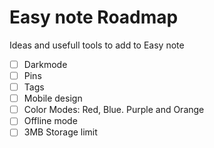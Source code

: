 # Easy note Roadmap
Ideas and usefull tools to add to Easy note

- [ ] Darkmode
- [ ] Pins
- [ ] Tags
- [ ] Mobile design
- [ ] Color Modes: Red, Blue. Purple and Orange
- [ ] Offline mode
- [ ] 3MB Storage limit